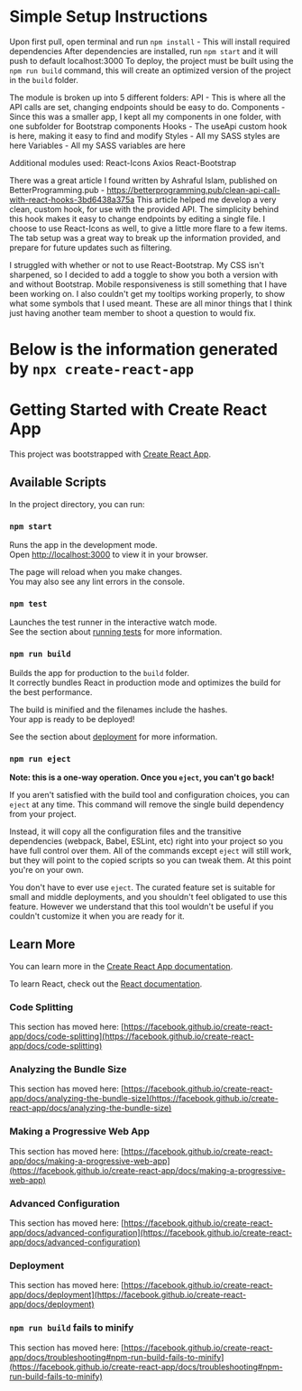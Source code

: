 # Simple Setup Instructions

Upon first pull, open terminal and run `npm install` - This will install required dependencies
After dependencies are installed, run `npm start` and it will push to default localhost:3000
To deploy, the project must be built using the `npm run build` command, this will create an optimized version of the project in the `build` folder.

The module is broken up into 5 different folders:
API - This is where all the API calls are set, changing endpoints should be easy to do.
Components - Since this was a smaller app, I kept all my components in one folder, with one subfolder for Bootstrap components
Hooks - The useApi custom hook is here, making it easy to find and modify
Styles - All my SASS styles are here
Variables - All my SASS variables are here

Additional modules used:
React-Icons
Axios
React-Bootstrap

There was a great article I found written by Ashraful Islam, published on BetterProgramming.pub - https://betterprogramming.pub/clean-api-call-with-react-hooks-3bd6438a375a
This article helped me develop a very clean, custom hook, for use with the provided API. The simplicity behind this hook makes it easy to change endpoints by editing a single file.
I choose to use React-Icons as well, to give a little more flare to a few items.
The tab setup was a great way to break up the information provided, and prepare for future updates such as filtering.

I struggled with whether or not to use React-Bootstrap. My CSS isn't sharpened, so I decided to add a toggle to show you both a version with and without Bootstrap. Mobile responsiveness is still something that I have been working on. I also couldn't get my tooltips working properly, to show what some symbols that I used meant. These are all minor things that I think just having another team member to shoot a question to would fix.

# Below is the information generated by `npx create-react-app`

# Getting Started with Create React App

This project was bootstrapped with [Create React App](https://github.com/facebook/create-react-app).

## Available Scripts

In the project directory, you can run:

### `npm start`

Runs the app in the development mode.\
Open [http://localhost:3000](http://localhost:3000) to view it in your browser.

The page will reload when you make changes.\
You may also see any lint errors in the console.

### `npm test`

Launches the test runner in the interactive watch mode.\
See the section about [running tests](https://facebook.github.io/create-react-app/docs/running-tests) for more information.

### `npm run build`

Builds the app for production to the `build` folder.\
It correctly bundles React in production mode and optimizes the build for the best performance.

The build is minified and the filenames include the hashes.\
Your app is ready to be deployed!

See the section about [deployment](https://facebook.github.io/create-react-app/docs/deployment) for more information.

### `npm run eject`

**Note: this is a one-way operation. Once you `eject`, you can't go back!**

If you aren't satisfied with the build tool and configuration choices, you can `eject` at any time. This command will remove the single build dependency from your project.

Instead, it will copy all the configuration files and the transitive dependencies (webpack, Babel, ESLint, etc) right into your project so you have full control over them. All of the commands except `eject` will still work, but they will point to the copied scripts so you can tweak them. At this point you're on your own.

You don't have to ever use `eject`. The curated feature set is suitable for small and middle deployments, and you shouldn't feel obligated to use this feature. However we understand that this tool wouldn't be useful if you couldn't customize it when you are ready for it.

## Learn More

You can learn more in the [Create React App documentation](https://facebook.github.io/create-react-app/docs/getting-started).

To learn React, check out the [React documentation](https://reactjs.org/).

### Code Splitting

This section has moved here: [https://facebook.github.io/create-react-app/docs/code-splitting](https://facebook.github.io/create-react-app/docs/code-splitting)

### Analyzing the Bundle Size

This section has moved here: [https://facebook.github.io/create-react-app/docs/analyzing-the-bundle-size](https://facebook.github.io/create-react-app/docs/analyzing-the-bundle-size)

### Making a Progressive Web App

This section has moved here: [https://facebook.github.io/create-react-app/docs/making-a-progressive-web-app](https://facebook.github.io/create-react-app/docs/making-a-progressive-web-app)

### Advanced Configuration

This section has moved here: [https://facebook.github.io/create-react-app/docs/advanced-configuration](https://facebook.github.io/create-react-app/docs/advanced-configuration)

### Deployment

This section has moved here: [https://facebook.github.io/create-react-app/docs/deployment](https://facebook.github.io/create-react-app/docs/deployment)

### `npm run build` fails to minify

This section has moved here: [https://facebook.github.io/create-react-app/docs/troubleshooting#npm-run-build-fails-to-minify](https://facebook.github.io/create-react-app/docs/troubleshooting#npm-run-build-fails-to-minify)
